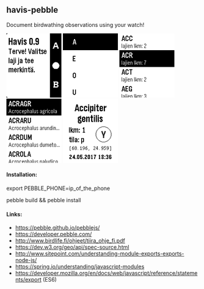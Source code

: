 
## havis-pebble

Document birdwathing observations using your watch! 



![ScreenShot](havis_screen_000.jpg) ![ScreenShot](havis_screen_00.jpg) ![ScreenShot](havis_screen_0.jpg) ![ScreenShot](havis_screen_1.jpg) ![ScreenShot](havis_screen.jpg)





#### Installation:
 export PEBBLE_PHONE=ip_of_the_phone
 
 pebble build && pebble install


#### Links:
- https://pebble.github.io/pebblejs/
- https://developer.pebble.com/
- http://www.birdlife.fi/ohjeet/tiira_ohje_fi.pdf
- https://dev.w3.org/geo/api/spec-source.html
- http://www.sitepoint.com/understanding-module-exports-exports-node-js/
- https://spring.io/understanding/javascript-modules
- https://developer.mozilla.org/en/docs/web/javascript/reference/statements/export (ES6)

